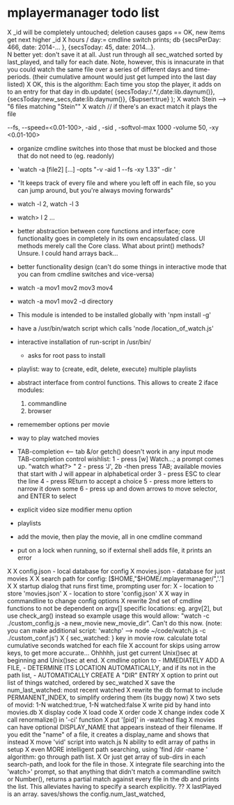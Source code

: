 mplayermanager todo list
========================

X _id will be completely untouched; deletion causes gaps == OK, new items
  get next higher _id
X hours / day:= cmdline switch prints; db {secsPerDay: 466, date: 2014-... }, {secsToday: 45, date: 2014...}.  
  N better yet: don't save it at all. Just run through all sec_watched sorted by last_played, and tally for each date. Note, however, this is innacurate in that you could watch the same file over a series of different days and time-periods. (their cumulative amount would just get lumped into the last day listed)
  X OK, this is the algorithm: Each time you stop the player, it adds on to an entry for that day in db.update( {secsToday:/.*/,date:lib.daynum()},{secsToday:new_secs,date:lib.daynum()}, {$upsert:true} );
X watch Stein --> "6 files matching "Stein""
X watch <exact match> // if there's an exact match it plays the file

--fs, --speed=<0.01-100>, -aid <N>, -sid <N>, -softvol-max 1000 -volume 50, -xy <0.01-100>

- organize cmdline switches into those that must be blocked and those that do not need to (eg. readonly)

- 'watch -a <filename> [file2] [...] -opts "-v -aid 1 --fs -xy 1.33" -dir <dirname>'

- "It keeps track of every file and where you left off in each file, so you can
jump around, but you're always moving forwards"

- watch -l 2, watch -l 3
- watch> l 2  ...

- better abstraction between core functions and interface; core functionality goes in 
  completely in its own encapsulated class. UI methods merely call the Core class.
  What about print() methods?  Unsure.  I could hand arrays back...
- better functionality design (can't do some things in interactive mode that
    you can from cmdline switches and vice-versa)

- watch -a mov1 mov2 mov3 mov4
- watch -a mov1 mov2 -d directory

* This module is intended to be installed globally with 'npm install -g'

* have a /usr/bin/watch script which calls 'node /location_of_watch.js'

* interactive installation of run-script in /usr/bin/
  - asks for root pass to install

* playlist: way to {create, edit, delete, execute} multiple playlists

* abstract interface from control functions. This allows to create 2 iface modules:
  1) commandline
  2) browser


* rememember options per movie

* way to play watched movies

- TAB-completion <-- tab &/or getch() doesn't work in any input mode
    TAB-completion control wishlist:
    1 - press [w] Watch...; a prompt comes up. "watch what?> "
    2 - press 'J', 
    2b -then press TAB; available movies that start with J will appear in alphabetical order
    3 - press ESC to clear the line
    4 - press REturn to accept a choice
    5 - press more letters to narrow it down some
    6 - press up and down arrows to move selector, and ENTER to select

* explicit video size modifier menu option

* playlists

- add the movie, then play the movie, all in one cmdline command

- put on a lock when running, so if external shell adds file, it prints an error


X
X config.json    - local database for config
X movies.json    - database for just movies
X 
X search path for config: [$HOME,"$HOME/.mplayermanager/",'.']
X
X startup dialog that runs first time, prompting user for:
X - location to store 'movies.json'
X - location to store 'config.json'
X 
X way in commandline to change config options
X rewrite 2nd set of cmdline functions to not be dependent on argv[] specific locations: eg. argv[2], but use check_arg() instead
  so example usage this would allow: "watch -c ./custom_config.js -a new_movie new_movie_dir".  Can't do this now.
    (note: you can make additional script: 'watchp' --> node ~/code/watch.js -c ./custom_conf.js')
X { sec_watched: } key in movie row. calculate total cumulative seconds watched for each file
X   account for skips using arrow keys, to get more accurate... Ohhhhh, just get current Unix()sec at beginning and Unix()sec at end.
X cmdline option to 
    - IMMEDIATELY ADD A FILE, 
    - DETERMINE ITS LOCATION AUTOMATICALLY, and if its not in the path list, 
    - AUTOMATICALLY CREATE A "DIR" ENTRY
X option to print out list of things watched, ordered by sec_watched
X save the num_last_watched: most recent watched
X rewrite the db format to include PERMANENT_INDEX, to simplify ordering them  (its buggy now)
  X two sets of movid: 1-N watched:true, 1-N watched:false
  X write pid by hand into movies.db
  X display code
  X load code
  X order code
  X change index code
  X call renormalize() in '-ci' function
  X put '[pid]' in -watched flag
X movies can have optional DISPLAY_NAME that appears instead of their filename. If you edit the "name" of a file, it creates a display_name and shows that instead
X move 'vid' script into watch.js
N ability to edit array of paths in setup
X even MORE intelligent path searching, using 'find /dir -name <file>'
  algorithm: go through path list. 
  X Or just get array of sub-dirs in each search-path, and look for the file in those.
X integrate file searching into the 'watch>' prompt, so that anything that didn't match a commandline switch or Number(), returns a partial match against every file in the db and prints the list. This alleviates having to specify a search explicitly. ??
X lastPlayed is an array. saves/shows the config.num_last_watched,


